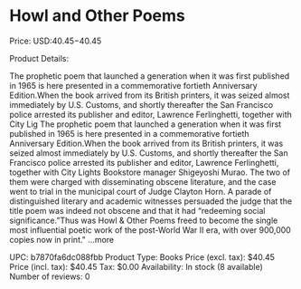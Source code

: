 # Howl and Other Poems

Price: USD:$40.45-$40.45

Product Details:

The prophetic poem that launched a generation when it was first published in 1965 is here presented in a commemorative fortieth Anniversary Edition.When the book arrived from its British printers, it was seized almost immediately by U.S. Customs, and shortly thereafter the San Francisco police arrested its publisher and editor, Lawrence Ferlinghetti, together with City Lig The prophetic poem that launched a generation when it was first published in 1965 is here presented in a commemorative fortieth Anniversary Edition.When the book arrived from its British printers, it was seized almost immediately by U.S. Customs, and shortly thereafter the San Francisco police arrested its publisher and editor, Lawrence Ferlinghetti, together with City Lights Bookstore manager Shigeyoshi Murao. The two of them were charged with disseminating obscene literature, and the case went to trial in the municipal court of Judge Clayton Horn. A parade of distinguished literary and academic witnesses persuaded the judge that the title poem was indeed not obscene and that it had “redeeming social significance.”Thus was Howl & Other Poems freed to become the single most influential poetic work of the post-World War II era, with over 900,000 copies now in print." ...more

UPC: b7870fa6dc088fbb
Product Type: Books
Price (excl. tax): $40.45
Price (incl. tax): $40.45
Tax: $0.00
Availability: In stock (8 available)
Number of reviews: 0